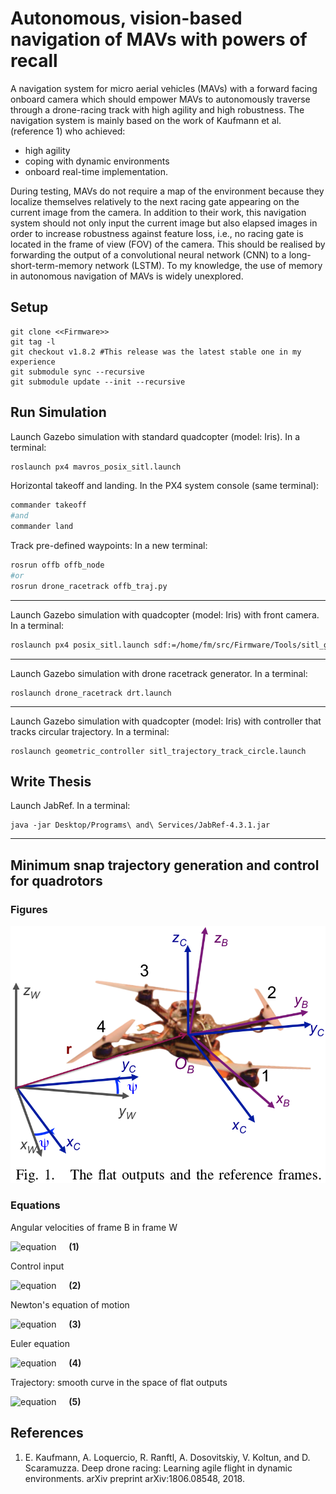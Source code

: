 # Autonomous, vision-based navigation of MAVs with powers of recall
A navigation system for micro aerial vehicles (MAVs) with a forward facing onboard camera which should empower MAVs to autonomously traverse through a drone-racing track with high agility and high robustness. The navigation system is mainly based on the work of Kaufmann et al. (reference 1) who achieved: 
- high agility
- coping with dynamic environments
- onboard real-time implementation.

During testing, MAVs do not require a map of the environment because they localize themselves relatively to the next racing gate appearing on the current image from the camera. In addition to their work, this navigation system should not only input the current image but also elapsed images in order to increase robustness against feature loss, i.e., no racing gate is located in the frame of view (FOV) of the camera. This should be realised by forwarding the output of a convolutional neural network (CNN) to a long-short-term-memory network (LSTM). To my knowledge, the use of memory in autonomous navigation of MAVs is widely unexplored.


## Setup
```git
git clone <<Firmware>>
git tag -l
git checkout v1.8.2 #This release was the latest stable one in my experience
git submodule sync --recursive
git submodule update --init --recursive
```


## Run Simulation
Launch Gazebo simulation with standard quadcopter (model: Iris). In a terminal:
```bash
roslaunch px4 mavros_posix_sitl.launch
```
Horizontal takeoff and landing. In the PX4 system console (same terminal):
```bash
commander takeoff
#and
commander land
```
Track pre-defined waypoints: In a new terminal:
```bash
rosrun offb offb_node
#or
rosrun drone_racetrack offb_traj.py
```
---

Launch Gazebo simulation with quadcopter (model: Iris) with front camera. In a terminal:
```bash
roslaunch px4 posix_sitl.launch sdf:=/home/fm/src/Firmware/Tools/sitl_gazebo/models/iris_fpv_cam/iris_fpv_cam.sdf
```
---

Launch Gazebo simulation with drone racetrack generator. In a terminal:
```
roslaunch drone_racetrack drt.launch
```

---

Launch Gazebo simulation with quadcopter (model: Iris) with controller that tracks circular trajectory. In a terminal:
```
roslaunch geometric_controller sitl_trajectory_track_circle.launch
```



## Write Thesis
Launch JabRef. In a terminal:
```
java -jar Desktop/Programs\ and\ Services/JabRef-4.3.1.jar
```
---


## Minimum snap trajectory generation and control for quadrotors
### Figures
![The flat outputs and the reference frames](https://github.com/fcvm/deepdrone/blob/master/img/The%20flat%20outputs%20and%20the%20reference%20frames.png)


### Equations
<!-- For Latex rendering: https://www.quicklatex.com/ -->
Angular velocities of frame B in frame W

![equation](https://quicklatex.com/cache3/e2/ql_eca73988599f3a2e91fed570c778aee2_l3.png)
&nbsp; &nbsp; **(1)**
<!-- \omega_{BW} = p \vec x_B + q \vec y_B + r \vec z_B -->

Control input

![equation](https://quicklatex.com/cache3/d5/ql_a7d5833b136f53c0f7ca70a9b4f975d5_l3.png)
&nbsp; &nbsp; **(2)**
<!-- \vec u = \begin{bmatrix}k_\text{F} & k_\text{F} & k_\text{F} & k_\text{F} \\0 & k_\text{F} L & 0 & - k_\text{F} L \\ k_\text{F} L & 0 & k_\text{F} L & 0 \\ k_\text{M} & - k_\text{M} & k_\text{M} & -k_\text{M} \\ \end{bmatrix} \begin{bmatrix}\omega_1^2 \\ \omega_2^2 \\ \omega_3^2 \\ \omega_4^2 \\ \end{bmatrix} -->

Newton's equation of motion

![equation](https://quicklatex.com/cache3/62/ql_e608cddf0a2a3b67530a6f00a111c562_l3.png)
&nbsp; &nbsp; **(3)**
<!-- m \ddot{\vec{r}} = -mg \vec z_W + u_1 \vec z_B -->

Euler equation

![equation](https://quicklatex.com/cache3/1e/ql_e0e0ed9dcf5d0d86df4c2b6a21bcf91e_l3.png)
&nbsp; &nbsp; **(4)**
<!-- \dot{\vec \omega}_{BW} = I^{-1} \left[ - \vec \omega_{BW} \times I \vec \omega_{BW} + \begin{bmatrix} u_2\\ u_3\\ u_4 \end{bmatrix} \right] -->

Trajectory: smooth curve in the space of flat outputs

![equation](https://quicklatex.com/cache3/35/ql_452526385cb285d2ef93f42d24340035_l3.png)
&nbsp; &nbsp; **(5)**
<!-- \sigma (t) : [t_0, t_m] \rightarrow \mathbb{R}^3 \times SO(2),\ \sigma = \begin{bmatrix} x,y,z,\psi \end{bmatrix}^T -->




## References
1. E. Kaufmann, A. Loquercio, R. Ranftl, A. Dosovitskiy, V. Koltun, and D. Scaramuzza. Deep drone racing: Learning agile flight in dynamic environments. arXiv preprint arXiv:1806.08548, 2018.
